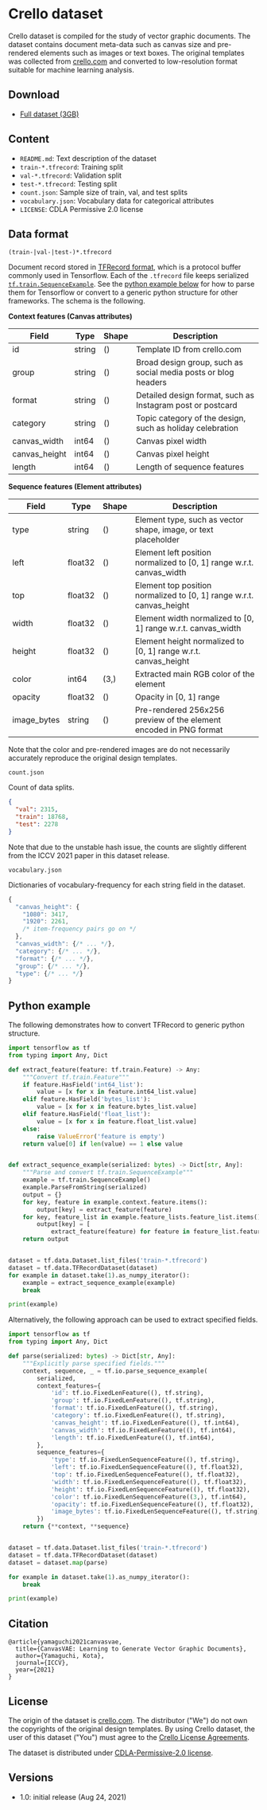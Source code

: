 # Crello dataset

Crello dataset is compiled for the study of vector graphic documents. The
dataset contains document meta-data such as canvas size and pre-rendered
elements such as images or text boxes. The original templates was collected from
[crello.com](https://crello.com) and converted to low-resolution format suitable
for machine learning analysis.

## Download

- [Full dataset (3GB)](https://storage.cloud.google.com/ailab-public/canvas-vae/crello-dataset-v1.zip)

## Content

- `README.md`: Text description of the dataset
- `train-*.tfrecord`: Training split
- `val-*.tfrecord`: Validation split
- `test-*.tfrecord`: Testing split
- `count.json`: Sample size of train, val, and test splits
- `vocabulary.json`: Vocabulary data for categorical attributes
- `LICENSE`: CDLA Permissive 2.0 license

## Data format

`(train-|val-|test-)*.tfrecord`

Document record stored in
[TFRecord format](https://www.tensorflow.org/tutorials/load_data/tfrecord),
which is a protocol buffer commonly used in Tensorflow.
Each of the `.tfrecord` file keeps serialized
[`tf.train.SequenceExample`](https://www.tensorflow.org/api_docs/python/tf/train/SequenceExample).
See the [python example below](#python-example) for how to parse them for
Tensorflow or convert to a generic python structure for other frameworks.
The schema is the following.

**Context features (Canvas attributes)**

| Field         | Type   | Shape | Description                                                    |
| ------------- | ------ | ----- | -------------------------------------------------------------- |
| id            | string | ()    | Template ID from crello.com                                    |
| group         | string | ()    | Broad design group, such as social media posts or blog headers |
| format        | string | ()    | Detailed design format, such as Instagram post or postcard     |
| category      | string | ()    | Topic category of the design, such as holiday celebration      |
| canvas_width  | int64  | ()    | Canvas pixel width                                             |
| canvas_height | int64  | ()    | Canvas pixel height                                            |
| length        | int64  | ()    | Length of sequence features                                    |

**Sequence features (Element attributes)**

| Field       | Type    | Shape | Description                                                          |
| ----------- | ------- | ----- | -------------------------------------------------------------------- |
| type        | string  | ()    | Element type, such as vector shape, image, or text placeholder       |
| left        | float32 | ()    | Element left position normalized to [0, 1] range w.r.t. canvas_width |
| top         | float32 | ()    | Element top position normalized to [0, 1] range w.r.t. canvas_height |
| width       | float32 | ()    | Element width normalized to [0, 1] range w.r.t. canvas_width         |
| height      | float32 | ()    | Element height normalized to [0, 1] range w.r.t. canvas_height       |
| color       | int64   | (3,)  | Extracted main RGB color of the element                              |
| opacity     | float32 | ()    | Opacity in [0, 1] range                                              |
| image_bytes | string  | ()    | Pre-rendered 256x256 preview of the element encoded in PNG format    |

Note that the color and pre-rendered images are do not necessarily accurately
reproduce the original design templates.

`count.json`

Count of data splits.

```json
{
  "val": 2315,
  "train": 18768,
  "test": 2278
}
```

Note that due to the unstable hash issue, the counts are slightly different
from the ICCV 2021 paper in this dataset release.

`vocabulary.json`

Dictionaries of vocabulary-frequency for each string field in the dataset.

```js
{
  "canvas_height": {
    "1080": 3417,
    "1920": 2261,
    /* item-frequency pairs go on */
  },
  "canvas_width": {/* ... */},
  "category": {/* ... */},
  "format": {/* ... */},
  "group": {/* ... */},
  "type": {/* ... */}
}
```

## Python example

The following demonstrates how to convert TFRecord to generic python structure.

```python
import tensorflow as tf
from typing import Any, Dict

def extract_feature(feature: tf.train.Feature) -> Any:
    """Convert tf.train.Feature"""
    if feature.HasField('int64_list'):
        value = [x for x in feature.int64_list.value]
    elif feature.HasField('bytes_list'):
        value = [x for x in feature.bytes_list.value]
    elif feature.HasField('float_list'):
        value = [x for x in feature.float_list.value]
    else:
        raise ValueError('feature is empty')
    return value[0] if len(value) == 1 else value


def extract_sequence_example(serialized: bytes) -> Dict[str, Any]:
    """Parse and convert tf.train.SequenceExample"""
    example = tf.train.SequenceExample()
    example.ParseFromString(serialized)
    output = {}
    for key, feature in example.context.feature.items():
        output[key] = extract_feature(feature)
    for key, feature_list in example.feature_lists.feature_list.items():
        output[key] = [
            extract_feature(feature) for feature in feature_list.feature]
    return output


dataset = tf.data.Dataset.list_files('train-*.tfrecord')
dataset = tf.data.TFRecordDataset(dataset)
for example in dataset.take(1).as_numpy_iterator():
    example = extract_sequence_example(example)
    break

print(example)
```

Alternatively, the following approach can be used to extract specified fields.

```python
import tensorflow as tf
from typing import Any, Dict

def parse(serialized: bytes) -> Dict[str, Any]:
    """Explicitly parse specified fields."""
    context, sequence, _ = tf.io.parse_sequence_example(
        serialized,
        context_features={
            'id': tf.io.FixedLenFeature((), tf.string),
            'group': tf.io.FixedLenFeature((), tf.string),
            'format': tf.io.FixedLenFeature((), tf.string),
            'category': tf.io.FixedLenFeature((), tf.string),
            'canvas_height': tf.io.FixedLenFeature((), tf.int64),
            'canvas_width': tf.io.FixedLenFeature((), tf.int64),
            'length': tf.io.FixedLenFeature((), tf.int64),
        },
        sequence_features={
            'type': tf.io.FixedLenSequenceFeature((), tf.string),
            'left': tf.io.FixedLenSequenceFeature((), tf.float32),
            'top': tf.io.FixedLenSequenceFeature((), tf.float32),
            'width': tf.io.FixedLenSequenceFeature((), tf.float32),
            'height': tf.io.FixedLenSequenceFeature((), tf.float32),
            'color': tf.io.FixedLenSequenceFeature((3,), tf.int64),
            'opacity': tf.io.FixedLenSequenceFeature((), tf.float32),
            'image_bytes': tf.io.FixedLenSequenceFeature((), tf.string),
        })
    return {**context, **sequence}


dataset = tf.data.Dataset.list_files('train-*.tfrecord')
dataset = tf.data.TFRecordDataset(dataset)
dataset = dataset.map(parse)

for example in dataset.take(1).as_numpy_iterator():
    break

print(example)
```

## Citation

```
@article{yamaguchi2021canvasvae,
  title={CanvasVAE: Learning to Generate Vector Graphic Documents},
  author={Yamaguchi, Kota},
  journal={ICCV},
  year={2021}
}
```

## License

The origin of the dataset is [crello.com](https://crello.com). The distributor
("We") do not own the copyrights of the original design templates. By using
Crello dataset, the user of this dataset ("You") must agree to the
[Crello License Agreements](https://crello.com/faq/legal/licensing/license_agreements/).

The dataset is distributed under [CDLA-Permissive-2.0 license](https://cdla.dev/permissive-2-0/).

## Versions

- 1.0: initial release (Aug 24, 2021)
